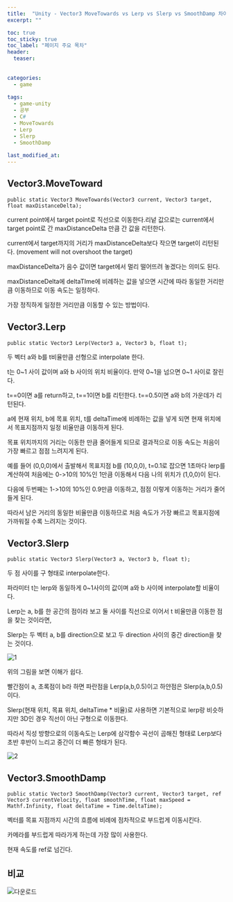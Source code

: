```yaml
---
title:  "Unity - Vector3 MoveTowards vs Lerp vs Slerp vs SmoothDamp 차이"
excerpt: ""

toc: true
toc_sticky: true
toc_label: "페이지 주요 목차"
header:
  teaser: 
  
  
categories:
  - game
  
tags:
  - game-unity
  - 공부
  - C#
  - MoveTowards
  - Lerp
  - Slerp
  - SmoothDamp
  
last_modified_at: 
---
```


## Vector3.MoveToward

`public static Vector3 MoveTowards(Vector3 current, Vector3 target, float maxDistanceDelta);`

current point에서 target point로 직선으로 이동한다.리넡 값으로는 current에서 target point로 간 maxDistanceDelta 만큼 간 값을 
리턴한다. 

current에서 target까지의 거리가 maxDistanceDelta보다 작으면 target이 리턴된다. (movement will not overshoot the target)

maxDistanceDelta가 음수 값이면 target에서 멀리 떨어뜨려 놓겠다는 의미도 된다. 

maxDistanceDelta에 deltaTIme에 비례하는 값을 넣으면 시간에 따라 동일한 거리만큼 이동하므로 이동 속도는 일정하다.

가장 정직하게 일정한 거리만큼 이동할 수 있는 방법이다.

## Vector3.Lerp

`public static Vector3 Lerp(Vector3 a, Vector3 b, float t);`

두 벡터 a와 b를 t비율만큼 선형으로 interpolate 한다. 

t는 0~1 사이 값이며 a와 b 사이의 위치 비율이다. 만약 0~1을 넘으면 0~1 사이로 잘린다.

t==0이면 a를 return하고, t==1이면 b를 리턴한다. t==0.5이면 a와 b의 가운데가 리턴된다.

a에 현재 위치, b에 목표 위치, t를 deltaTime에 비례하는 값을 넣게 되면 현재 위치에서 목표지점까지 일정 비율만큼 이동하게 된다.

목표 위치까지의 거리는 이동한 만큼 줄어들게 되므로 결과적으로 이동 속도는 처음이 가장 빠르고 점점 느려지게 된다.

예를 들어 (0,0,0)에서 출발해서 목표지점 b를 (10,0,0), t=0.1로 잡으면 1초마다 lerp를 계산하여 처음에는 0->10의 10%인 1만큼 이동해서 다음 나의 위치가 (1,0,0)이 된다.

다음에 두번째는 1->10의 10%인 0.9만큼 이동하고, 점점 이렇게 이동하는 거리가 줄어들게 된다.

따라서 남은 거리의 동일한 비율만큼 이동하므로 처음 속도가 가장 빠르고 목표지점에 가까워질 수록 느려지는 것이다.

## Vector3.Slerp

`public static Vector3 Slerp(Vector3 a, Vector3 b, float t);`

두 점 사이를 구 형태로 interpolate한다. 

파라미터 t는 lerp와 동일하게 0~1사이의 값이며 a와 b 사이에 interpolate할 비율이다.

Lerp는 a, b를 한 공간의 점이라 보고 둘 사이를 직선으로 이어서 t 비율만큼 이동한 점을 찾는 것이라면,

Slerp는 두 벡터 a, b를 direction으로 보고 두 direction 사이의 중간 direction을 찾는 것이다.

![1](https://user-images.githubusercontent.com/41438361/87639210-dfef5700-c77f-11ea-897b-edf1227c0175.png)

위의 그림을 보면 이해가 쉽다.

빨간점이 a, 초록점이 b라 하면 파란점을 Lerp(a,b,0.5)이고 하얀점은 Slerp(a,b,0.5)이다.

Slerp(현재 위치, 목표 위치, deltaTime * 비율)로 사용하면 기본적으로 lerp랑 비슷하지만 3D인 경우 직선이 아닌 구형으로 이동한다.

따라서 직성 방향으로의 이동속도는 Lerp에 삼각함수 곡선이 곱해진 형태로 Lerp보다 초반 후반이 느리고 중간이 더 빠른 형태가 된다.

![2](https://user-images.githubusercontent.com/41438361/87640052-1a0d2880-c781-11ea-9f48-70cd1f9358b7.png)

## Vector3.SmoothDamp

`public static Vector3 SmoothDamp(Vector3 current, Vector3 target, ref Vector3 currentVelocity, float smoothTime, float maxSpeed = Mathf.Infinity, float deltaTime = Time.deltaTime);`

벡터를 목표 지점까지 시간의 흐름에 비례에 점차적으로 부드럽게 이동시킨다.

카메라를 부드럽게 따라가게 하는데 가장 많이 사용한다.

현재 속도를 ref로 넘긴다.

## 비교

![다운로드](https://user-images.githubusercontent.com/41438361/87640577-df57c000-c781-11ea-9420-b89070cb453f.gif)




